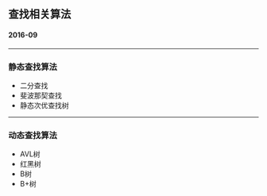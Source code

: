 ## 查找相关算法
#### 2016-09
---
### 静态查找算法
- 二分查找
- 斐波那契查找
- 静态次优查找树
---
### 动态查找算法
- AVL树
- 红黑树
- B树
- B+树